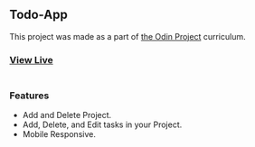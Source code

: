 ## Todo-App <br>

This project was made as a part of [the Odin Project](https://theodinproject.com) curriculum. <br>

### [View Live](https://pratikawaik.github.io/Todo) <br><br>

### Features <br>

- Add and Delete Project.
- Add, Delete, and Edit tasks in your Project.
- Mobile Responsive. <br>
